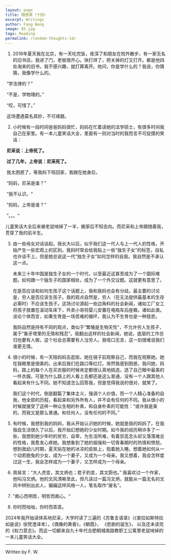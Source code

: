 ```yaml
---
layout: page
title: 随想录（十四）
excerpt: Writings
author: Fang Wang
image: 85.jpg
tags: Reading
permalink: /random-thoughts-14/
---
```


1. 2016年夏天我在北京，有一天吃完饭，夜深了和朋友在校外散步，有一家无名的旧书店，我进了门，老板很开心。快打烊了，把关掉的灯又打开。都是他四处淘来的旧书，我不感兴趣，就打算离开。他问，你是学什么的？我说，你猜猜，我像学什么的。

​	“学法律的？”

​	“不是，学物理的。”

​	“哎，可惜了。”

​	这场遭遇莫名其妙，不可琢磨。

2. 小时候有一段时间爸爸妈妈很忙，妈妈在忙着读她的法学硕士，有很多时间我自己在家里。有一本儿童笑话大全，里面有一则对当时的我而言不可捉摸的笑话：

​	**尼采说：上帝死了。**

​	**过了几年，上帝说：尼采死了。**

​	我太困惑了，等我妈下班回家，我跟在她身后，

​	“妈妈，尼采是谁？”

​	”我不认识。“

​	”妈妈，上帝是谁？“

​	”。。。“

​	儿童笑话大全后来被老鼠啃掉了一半，搬家后不知去向。而尼采和上帝跟随着我，贯穿了我的前半生。

3. 由一些母女对话谈起。我长大以后，似乎我们这一代人与上一代人的性格，开始产生一些宏观上的区别。我妈时常会给我贴上一些“独生子女”的标签，自私也许谈不上，但是她总说这一代“独生子女”如何怎样的自我。我自然是不承认这一点。

   未来三十年中国是独生子女的一个时代，以至最近这甚至成为了一个国际难题。如何跟一个独生子的国家相处，成为了一个外交议题。这就更有意思了。

   在是否应该和如何生孩子这个话题上，我和我妈也会有分歧。最主要的讨论是，穷人是否应该生孩子。我的观点自然是，穷人（在无法提供最基本的生存必需时）不应该生孩子。这场讨论源起一些边角料的社会新闻，诸如工厂女工将孩子放置在滚动车床下，外卖小哥将婴儿安置在电瓶车后座箱，诸如此类。谈论个体而言，如果生育是一场苦难的循环，我认为不生育也是一种慈悲。

   我妈自然是持有不同的观点，类似于“繁殖是生物天性”，不允许穷人生孩子，属于“象牙塔里的无情和残忍”。我翻出这样的社会新闻，她说，底层的工作总归也要有人做，这个社会总需要有人当穷人。我哑口无言，这一刻很难说我们谁更无情。

4. 很小的时候，有一天陪妈妈去逛街，她在镜子前观察自己，而我在观察她。她在我眼里是很美的。出来后我们在路口等红灯。突然我感到困惑，我问她，妈妈，路上的每个人在买衣服的时候肯定都很认真地挑选，选了自己眼中最美的一件衣服。可是为什么路上的人看上去都还是这么普通，没有一个人跟其他人看起来有什么不同。她不知道怎么回答我，但是觉得我说的很对，就笑了。

   我们这个时代，倒是翻篇了集体主义，强调个人价值，而一个人精心准备的自我，他全部的历程，看起来和另外所有人，并不会有任何的不同。我从很小的时候就接受了这样一种众生相的朴素，和自身朴素的可能性：“或许我是美的，而我又是那么普通。和任何人，没有任何的不同。” 

5. 有时候，我想到我的妈妈，我从开始认识她的时候，她就是我的妈妈了。在我独自生活很久了以后，我开始幻想她的少女时期。如今我的阅历稍许多了一些，我想到她少年时的贫穷，自卑，为生活所难，有着崇高念头却又落落难合的性格，我愈发心疼她。我想象到了她的倔强和一切青春期时的热情和愤怒。想到我幼儿时期，夏天贴在她的冰凉的皮肤上，抱着她入睡。想着她如何从一个动若脱兔的少女，成为一个妻子，又成为一个母亲。我又想着，我会怎样度过这一生，我会怎样成为一个妻子，又怎样成为一个母亲。

6. 周易言：“大人虎变，其文炳也；君子豹变，其文蔚也。” 我喜欢过一个作家，他叫冯文炳。他的文风清晰至此，但凡读过一篇冯文炳，就能从一篇无名的文风中辨别出此人，偏偏这样风格一人，笔名取作“废名”。 

7. ”痴心而明哲，明哲而痴心。“ 
8. 你时而咄咄，你时而乖乖。

2024年我开始读体系地尼采，大学时读了三遍的《苏鲁支语录》（《查拉如斯特拉如是说》徐梵澄译本），《偶像的黄昏》，《朝霞》， 《悲剧的诞生》， 以及还未读完的《权力意志》。而这一切都来自九十年代合肥桐城南路教职工公寓里老鼠啃掉的一本儿童笑话大全。

****

Written by F. W. 
